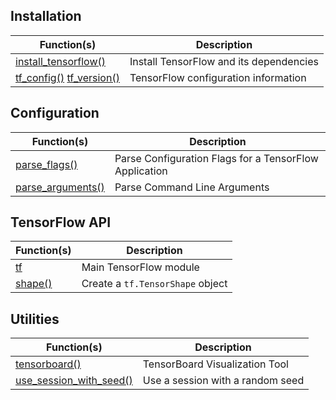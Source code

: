 ## Installation

Function(s) | Description
------------- |----------------
[install_tensorflow()](/reference/tensorflow/install_tensorflow.html) | Install TensorFlow and its dependencies
[tf_config()](/reference/tensorflow/tf_config.html) [tf_version()](/reference/tensorflow/latest/reference/tf_config.html) | TensorFlow configuration information

## Configuration

Function(s) | Description
------------- |----------------
[parse_flags()](/reference/tensorflow/parse_flags.html) | Parse Configuration Flags for a TensorFlow Application
[parse_arguments()](/reference/tensorflow/parse_arguments.html) | Parse Command Line Arguments

## TensorFlow API

Function(s) | Description
------------- |----------------
[tf](/reference/tensorflow/tf.html) | Main TensorFlow module
[shape()](/reference/tensorflow/shape.html) | Create a <code>tf.TensorShape</code> object

## Utilities

Function(s) | Description
------------- |----------------
[tensorboard()](/reference/tensorflow/tensorboard.html) | TensorBoard Visualization Tool
[use_session_with_seed()](/reference/tensorflow/use_session_with_seed.html) | Use a session with a random seed

